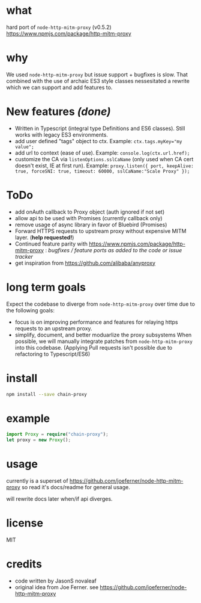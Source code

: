 ﻿

# what

hard port of ```node-http-mitm-proxy``` (v0.5.2)  https://www.npmjs.com/package/http-mitm-proxy 

# why
We used ```node-http-mitm-proxy``` but issue support + bugfixes is slow.  That combined with the use of archaic ES3 style classes nessesitated a rewrite which we can support and add features to.

# New features *(done)*
- Written in Typescript (integral type Definitions and ES6 classes).  Still works with legacy ES3 environments.
- add user defined "tags" object to ctx.  Example:  ```ctx.tags.myKey="my value";```
- add url to context (ease of use).  Example: ```console.log(ctx.url.href);```
- customize the CA via ```listenOptions.sslCaName``` (only used when CA cert doesn't exist, IE at first run).  Example:  ```proxy.listen({ port, keepAlive: true, forceSNI: true, timeout: 60000, sslCaName:"Scale Proxy" });```

# ToDo
- add onAuth callback to Proxy object (auth ignored if not set)
- allow api to be used with Promises (currently callback only)
- remove usage of async library in favor of Bluebird (Promises)
- Forward HTTPS requests to upstream proxy without expensive MITM layer.  (**help requested!**)
- Continued feature parity with https://www.npmjs.com/package/http-mitm-proxy : *bugfixes / feature ports as added to the  code or issue tracker*
- get inspiration from https://github.com/alibaba/anyproxy

# long term goals
Expect the codebase to diverge from ```node-http-mitm-proxy``` over time due to the following goals:
- focus is on improving performance and features for relaying https requests to an upstream proxy.  
- simplify, document, and better moduarlize the proxy subsystems
When possible, we will manually integrate patches from ```node-http-mitm-proxy``` into this codebase.  (Applying Pull requests isn't possible due to refactoring to Typescript/ES6)


# install

```bash
npm install --save chain-proxy
```

# example

```typescript
import Proxy = require("chain-proxy");
let proxy = new Proxy();
```

# usage

currently is a superset of https://github.com/joeferner/node-http-mitm-proxy so read it's docs/readme for general usage.   

will rewrite docs later when/if api diverges. 

# license

MIT

# credits

- code written by JasonS <aat> novaleaf <doot coom>
- original idea from Joe Ferner.  see https://github.com/joeferner/node-http-mitm-proxy